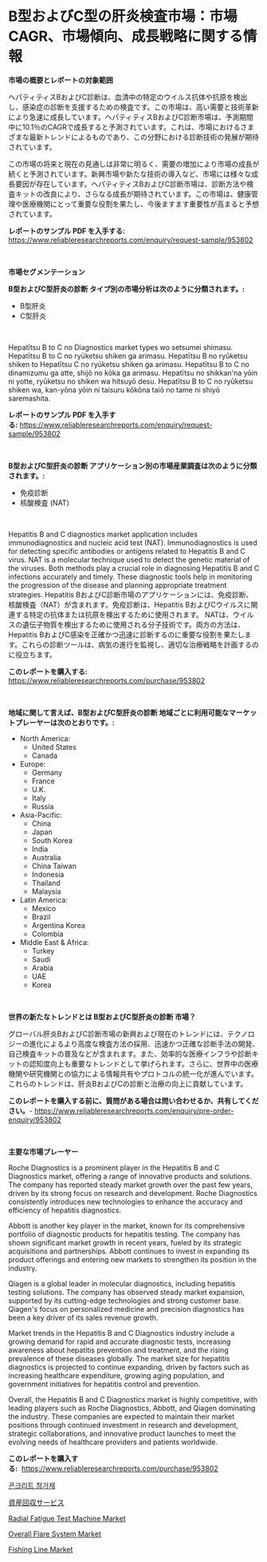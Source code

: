 <p><h1>B型およびC型の肝炎検査市場：市場CAGR、市場傾向、成長戦略に関する情報</h1></p><p><strong>市場の概要とレポートの対象範囲</strong></p>
<p><p>ヘパティティスBおよびC診断は、血清中の特定のウイルス抗体や抗原を検出し、感染症の診断を支援するための検査です。この市場は、高い需要と技術革新により急速に成長しています。ヘパティティスBおよびC診断市場は、予測期間中に10.1％のCAGRで成長すると予測されています。これは、市場におけるさまざまな最新トレンドによるものであり、この分野における診断技術の発展が期待されています。</p><p>この市場の将来と現在の見通しは非常に明るく、需要の増加により市場の成長が続くと予測されています。新興市場や新たな技術の導入など、市場には様々な成長要因が存在しています。ヘパティティスBおよびC診断市場は、診断方法や検査キットの改良により、さらなる成長が期待されています。この市場は、健康管理や医療機関にとって重要な役割を果たし、今後ますます重要性が高まると予想されています。</p></p>
<p><strong>レポートのサンプル PDF を入手する:</strong> <a href="https://www.reliableresearchreports.com/enquiry/request-sample/953802">https://www.reliableresearchreports.com/enquiry/request-sample/953802</a></p>
<p>&nbsp;</p>
<p><strong>市場セグメンテーション</strong></p>
<p><strong>B型およびC型肝炎の診断 タイプ別の市場分析は次のように分類されます。:</strong></p>
<p><ul><li>B型肝炎</li><li>C型肝炎</li></ul></p>
<p>&nbsp;</p>
<p><p>Hepatītsu B to C no Diagnostics market types wo setsumei shimasu. Hepatītsu B to C no ryūketsu shiken ga arimasu. Hepatītsu B no ryūketsu shiken to Hepatītsu C no ryūketsu shiken ga arimasu. Hepatītsu B to C no dinamizumu ga atte, shijō no kōka ga arimasu. Hepatītsu no shikkan'na yōin ni yotte, ryūketsu no shiken wa hitsuyō desu. Hepatītsu B to C no ryūketsu shiken wa, kan-yōna yōin ni taisuru kōkōna taiō no tame ni shiyō saremashita.</p></p>
<p><strong>レポートのサンプル PDF を入手する:</strong>&nbsp;<a href="https://www.reliableresearchreports.com/enquiry/request-sample/953802">https://www.reliableresearchreports.com/enquiry/request-sample/953802</a></p>
<p>&nbsp;</p>
<p><strong> B型およびC型肝炎の診断 アプリケーション別の市場産業調査は次のように分類されます。:</strong></p>
<p><ul><li>免疫診断</li><li>核酸検査 (NAT)</li></ul></p>
<p>&nbsp;</p>
<p><p>Hepatitis B and C diagnostics market application includes immunodiagnostics and nucleic acid test (NAT). Immunodiagnostics is used for detecting specific antibodies or antigens related to Hepatitis B and C virus. NAT is a molecular technique used to detect the genetic material of the viruses. Both methods play a crucial role in diagnosing Hepatitis B and C infections accurately and timely. These diagnostic tools help in monitoring the progression of the disease and planning appropriate treatment strategies. Hepatitis BおよびC診断市場のアプリケーションには、免疫診断、核酸検査（NAT）が含まれます。免疫診断は、Hepatitis BおよびCウイルスに関連する特定の抗体または抗原を検出するために使用されます。 NATは、ウイルスの遺伝子物質を検出するために使用される分子技術です。両方の方法は、Hepatitis BおよびC感染を正確かつ迅速に診断するのに重要な役割を果たします。これらの診断ツールは、病気の進行を監視し、適切な治療戦略を計画するのに役立ちます。</p></p>
<p><strong>このレポートを購入する:</strong>&nbsp; <a href="https://www.reliableresearchreports.com/purchase/953802">https://www.reliableresearchreports.com/purchase/953802</a></p>
<p>&nbsp;</p>
<p><strong>地域に関して言えば、B型およびC型肝炎の診断 地域ごとに利用可能なマーケットプレーヤーは次のとおりです。:</strong></p>
<p><ul>
    <li>
        North America:
        <ul>
            <li>United States</li>
            <li>Canada</li>
        </ul>
    </li>
    <li>
        Europe:
        <ul>
            <li>Germany</li>
            <li>France</li>
            <li>U.K.</li>
            <li>Italy</li>
            <li>Russia</li>
        </ul>
    </li>
    <li>
        Asia-Pacific:
        <ul>
            <li>China</li>
            <li>Japan</li>
            <li>South Korea</li>
            <li>India</li>
            <li>Australia</li>
            <li>China Taiwan</li>
            <li>Indonesia</li>
            <li>Thailand</li>
            <li>Malaysia</li>
        </ul>
    </li>
    <li>
        Latin America:
        <ul>
            <li>Mexico</li>
            <li>Brazil</li>
            <li>Argentina Korea</li>
            <li>Colombia</li>
        </ul>
    </li>
    <li>
        Middle East & Africa:
        <ul>
            <li>Turkey</li>
            <li>Saudi</li>
            <li>Arabia</li>
            <li>UAE</li>
            <li>Korea</li>
        </ul>
    </li>
    </ul></p>
<p>&nbsp;</p>
<p><strong>世界の新たなトレンドとは B型およびC型肝炎の診断 市場？</strong></p>
<p><p>グローバル肝炎BおよびC診断市場の新興および現在のトレンドには、テクノロジーの進化によるより高度な検査方法の採用、迅速かつ正確な診断手法の開発、自己検査キットの普及などが含まれます。また、効率的な医療インフラや診断キットの認知度向上も重要なトレンドとして挙げられます。さらに、世界中の医療機関や研究機関との協力による情報共有やプロトコルの統一化が進んでいます。これらのトレンドは、肝炎BおよびCの診断と治療の向上に貢献しています。</p></p>
<p><strong>このレポートを購入する前に、質問がある場合は問い合わせるか、共有してください。</strong>- <a href="https://www.reliableresearchreports.com/enquiry/pre-order-enquiry/953802">https://www.reliableresearchreports.com/enquiry/pre-order-enquiry/953802</a></p>
<p>&nbsp;</p>
<p><strong>主要な市場プレーヤー</strong></p>
<p><p>Roche Diagnostics is a prominent player in the Hepatitis B and C Diagnostics market, offering a range of innovative products and solutions. The company has reported steady market growth over the past few years, driven by its strong focus on research and development. Roche Diagnostics consistently introduces new technologies to enhance the accuracy and efficiency of hepatitis diagnostics.</p><p>Abbott is another key player in the market, known for its comprehensive portfolio of diagnostic products for hepatitis testing. The company has shown significant market growth in recent years, fueled by its strategic acquisitions and partnerships. Abbott continues to invest in expanding its product offerings and entering new markets to strengthen its position in the industry.</p><p>Qiagen is a global leader in molecular diagnostics, including hepatitis testing solutions. The company has observed steady market expansion, supported by its cutting-edge technologies and strong customer base. Qiagen's focus on personalized medicine and precision diagnostics has been a key driver of its sales revenue growth.</p><p>Market trends in the Hepatitis B and C Diagnostics industry include a growing demand for rapid and accurate diagnostic tests, increasing awareness about hepatitis prevention and treatment, and the rising prevalence of these diseases globally. The market size for hepatitis diagnostics is projected to continue expanding, driven by factors such as increasing healthcare expenditure, growing aging population, and government initiatives for hepatitis control and prevention.</p><p>Overall, the Hepatitis B and C Diagnostics market is highly competitive, with leading players such as Roche Diagnostics, Abbott, and Qiagen dominating the industry. These companies are expected to maintain their market positions through continued investment in research and development, strategic collaborations, and innovative product launches to meet the evolving needs of healthcare providers and patients worldwide.</p></p>
<p><strong>このレポートを購入する:</strong>&nbsp;&nbsp;<a href="https://www.reliableresearchreports.com/purchase/953802">https://www.reliableresearchreports.com/purchase/953802</a></p>
<p><p><a href="https://medium.com/@cgrillo63/%EC%BD%98%ED%81%AC%EB%A6%AC%ED%8A%B8-%EC%B2%A8%EA%B0%80%EC%A0%9C-%EC%8B%9C%EC%9E%A5-%EC%84%B1%EA%B3%B5%EC%A0%81%EC%9D%B8-%EB%B9%84%EC%A6%88%EB%8B%88%EC%8A%A4-%EC%A0%84%EB%9E%B5%EC%9D%98-%ED%95%B5%EC%8B%AC-%EC%98%88%EC%83%81-%EA%B8%B0%EA%B0%84-2031%EB%85%84%EA%B9%8C%EC%A7%80-19b0ba285256">콘크리트 첨가제</a></p><p><a href="https://medium.com/@jlrg110/%E8%B3%87%E7%94%A3%E5%9B%9E%E5%8F%8E%E3%82%B5%E3%83%BC%E3%83%93%E3%82%B9%E3%81%AE%E5%B8%82%E5%A0%B4%E5%8B%95%E5%90%91-%E5%B8%82%E5%A0%B4%E3%83%88%E3%83%AC%E3%83%B3%E3%83%89-%E6%88%90%E9%95%B7-2024%E5%B9%B4%E3%81%8B%E3%82%892031%E5%B9%B4%E3%81%AE%E4%BA%88%E6%B8%AC-ccc450e683b5">資産回収サービス</a></p><p><a href="https://lydian-appliance-61d.notion.site/Radial-Fatigue-Test-Machine-Market-Size-Growth-Outlook-from-2024-to-2031-projecting-at-Market-s-Tr-b284f47e186a443d870074eb90c49180">Radial Fatigue Test Machine Market</a></p><p><a href="https://forested-sushi-9b0.notion.site/Overall-Flare-System-Market-Insights-Market-Players-and-Forecast-Till-2031-2cf2f523af854acc9c1ca85befdda0d8">Overall Flare System Market</a></p><p><a href="https://view.publitas.com/reportprime-1/fishing-line-market-a-comprehensive-report-of-its-market-share-growth-trends-2024-2031/">Fishing Line Market</a></p></p>